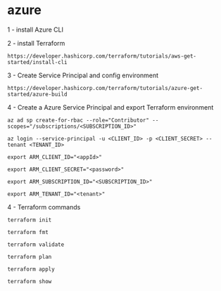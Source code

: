 # azure

1 - install Azure CLI

2 - install Terraform

    https://developer.hashicorp.com/terraform/tutorials/aws-get-started/install-cli 

3 - Create Service Principal and config environment

    https://developer.hashicorp.com/terraform/tutorials/azure-get-started/azure-build 

4 - Create a Azure Service Principal and export Terraform environment

    az ad sp create-for-rbac --role="Contributor" --scopes="/subscriptions/<SUBSCRIPTION_ID>"
    
    az login --service-principal -u <CLIENT_ID> -p <CLIENT_SECRET> --tenant <TENANT_ID>
    
    export ARM_CLIENT_ID="<appId>"
    
    export ARM_CLIENT_SECRET="<password>"
    
    export ARM_SUBSCRIPTION_ID="<SUBSCRIPTION_ID>"
    
    export ARM_TENANT_ID="<tenant>"

4 - Terraform commands

    terraform init 

    terraform fmt

    terraform validate

    terraform plan

    terraform apply

    terraform show
